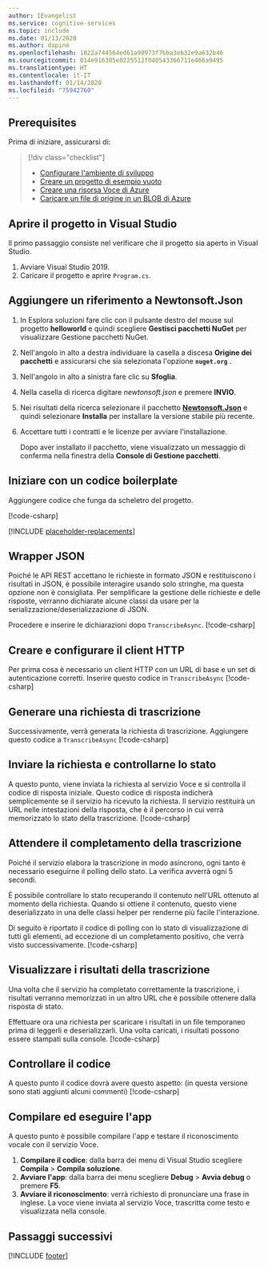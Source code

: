 ```yaml
---
author: IEvangelist
ms.service: cognitive-services
ms.topic: include
ms.date: 01/13/2020
ms.author: dapine
ms.openlocfilehash: 1022a744564ed61a90973f7bba3eb32e9a632b46
ms.sourcegitcommit: 014e916305e0225512f040543366711e466a9495
ms.translationtype: HT
ms.contentlocale: it-IT
ms.lasthandoff: 01/14/2020
ms.locfileid: "75942760"
---
```

## <a name="prerequisites"></a>Prerequisites

Prima di iniziare, assicurarsi di:

> [!div class="checklist"]
> * [Configurare l'ambiente di sviluppo](../../../../quickstarts/setup-platform.md?tabs=vs&pivots=programmming-language-csharp)
> * [Creare un progetto di esempio vuoto](../../../../quickstarts/create-project.md?pivots=programmming-language-csharp)
> * [Creare una risorsa Voce di Azure](../../../../get-started.md)
> * [Caricare un file di origine in un BLOB di Azure](https://docs.microsoft.com/azure/storage/blobs/storage-quickstart-blobs-portal)

## <a name="open-your-project-in-visual-studio"></a>Aprire il progetto in Visual Studio

Il primo passaggio consiste nel verificare che il progetto sia aperto in Visual Studio.

1. Avviare Visual Studio 2019.
2. Caricare il progetto e aprire `Program.cs`.

## <a name="add-a-reference-to-newtonsoftjson"></a>Aggiungere un riferimento a Newtonsoft.Json

1. In Esplora soluzioni fare clic con il pulsante destro del mouse sul progetto **helloworld** e quindi scegliere **Gestisci pacchetti NuGet** per visualizzare Gestione pacchetti NuGet.

1. Nell'angolo in alto a destra individuare la casella a discesa **Origine dei pacchetti** e assicurarsi che sia selezionata l'opzione **`nuget.org`** .

1. Nell'angolo in alto a sinistra fare clic su **Sfoglia**.

1. Nella casella di ricerca digitare *newtonsoft.json* e premere **INVIO**.

1. Nei risultati della ricerca selezionare il pacchetto [**Newtonsoft.Json**](https://www.nuget.org/packages/Newtonsoft.Json) e quindi selezionare **Installa** per installare la versione stabile più recente.

1. Accettare tutti i contratti e le licenze per avviare l'installazione.

   Dopo aver installato il pacchetto, viene visualizzato un messaggio di conferma nella finestra della **Console di Gestione pacchetti**.

## <a name="start-with-some-boilerplate-code"></a>Iniziare con un codice boilerplate

Aggiungere codice che funga da scheletro del progetto.

[!code-csharp[](~/samples-cognitive-services-speech-sdk/quickstart/csharp/dotnet/from-blob/program.cs?range=6-43,138,277)]

[!INCLUDE [placeholder-replacements](../placeholder-replacement.md)]

## <a name="json-wrappers"></a>Wrapper JSON

Poiché le API REST accettano le richieste in formato JSON e restituiscono i risultati in JSON, è possibile interagire usando solo stringhe, ma questa opzione non è consigliata.
Per semplificare la gestione delle richieste e delle risposte, verranno dichiarate alcune classi da usare per la serializzazione/deserializzazione di JSON.

Procedere e inserire le dichiarazioni dopo `TranscribeAsync`.
[!code-csharp[](~/samples-cognitive-services-speech-sdk/quickstart/csharp/dotnet/from-blob/program.cs?range=140-276)]

## <a name="create-and-configure-an-http-client"></a>Creare e configurare il client HTTP
Per prima cosa è necessario un client HTTP con un URL di base e un set di autenticazione corretti.
Inserire questo codice in `TranscribeAsync` [!code-csharp[](~/samples-cognitive-services-speech-sdk/quickstart/csharp/dotnet/from-blob/program.cs?range=46-50)]

## <a name="generate-a-transcription-request"></a>Generare una richiesta di trascrizione
Successivamente, verrà generata la richiesta di trascrizione. Aggiungere questo codice a `TranscribeAsync` [!code-csharp[](~/samples-cognitive-services-speech-sdk/quickstart/csharp/dotnet/from-blob/program.cs?range=52-57)]

## <a name="send-the-request-and-check-its-status"></a>Inviare la richiesta e controllarne lo stato
A questo punto, viene inviata la richiesta al servizio Voce e si controlla il codice di risposta iniziale. Questo codice di risposta indicherà semplicemente se il servizio ha ricevuto la richiesta. Il servizio restituirà un URL nelle intestazioni della risposta, che è il percorso in cui verrà memorizzato lo stato della trascrizione.
[!code-csharp[](~/samples-cognitive-services-speech-sdk/quickstart/csharp/dotnet/from-blob/program.cs?range=59-70)]

## <a name="wait-for-the-transcription-to-complete"></a>Attendere il completamento della trascrizione
Poiché il servizio elabora la trascrizione in modo asincrono, ogni tanto è necessario eseguirne il polling dello stato. La verifica avverrà ogni 5 secondi.

È possibile controllare lo stato recuperando il contenuto nell'URL ottenuto al momento della richiesta. Quando si ottiene il contenuto, questo viene deserializzato in una delle classi helper per renderne più facile l'interazione.

Di seguito è riportato il codice di polling con lo stato di visualizzazione di tutti gli elementi, ad eccezione di un completamento positivo, che verrà visto successivamente.
[!code-csharp[](~/samples-cognitive-services-speech-sdk/quickstart/csharp/dotnet/from-blob/program.cs?range=72-106,121-137)]

## <a name="display-the-transcription-results"></a>Visualizzare i risultati della trascrizione
Una volta che il servizio ha completato correttamente la trascrizione, i risultati verranno memorizzati in un altro URL che è possibile ottenere dalla risposta di stato.

Effettuare ora una richiesta per scaricare i risultati in un file temporaneo prima di leggerli e deserializzarli.
Una volta caricati, i risultati possono essere stampati sulla console.
[!code-csharp[](~/samples-cognitive-services-speech-sdk/quickstart/csharp/dotnet/from-blob/program.cs?range=107-120)]

## <a name="check-your-code"></a>Controllare il codice
A questo punto il codice dovrà avere questo aspetto: (in questa versione sono stati aggiunti alcuni commenti) [!code-csharp[](~/samples-cognitive-services-speech-sdk/quickstart/csharp/dotnet/from-blob/program.cs?range=6-277)]

## <a name="build-and-run-your-app"></a>Compilare ed eseguire l'app

A questo punto è possibile compilare l'app e testare il riconoscimento vocale con il servizio Voce.

1. **Compilare il codice**: dalla barra dei menu di Visual Studio scegliere **Compila** > **Compila soluzione**.
2. **Avviare l'app**: dalla barra dei menu scegliere **Debug** > **Avvia debug** o premere **F5**.
3. **Avviare il riconoscimento**: verrà richiesto di pronunciare una frase in inglese. La voce viene inviata al servizio Voce, trascritta come testo e visualizzata nella console.

## <a name="next-steps"></a>Passaggi successivi

[!INCLUDE [footer](./footer.md)]

